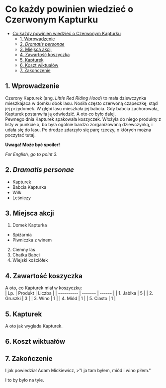 # Co każdy powinien wiedzieć o Czerwonym Kapturku  
- [Co każdy powinien wiedzieć o Czerwonym Kapturku](#co-każdy-powinien-wiedzieć-o-czerwonym-kapturku)
  - [1. Wprowadzenie](#1-wprowadzenie)
  - [2. _Dramatis personae_](#2-dramatis-personae)
  - [3. Miejsca akcji](#3-miejsca-akcji)
  - [4. Zawartość koszyczka](#4-zawartość-koszyczka)
  - [5. Kapturek](#5-kapturek)
  - [6. Koszt wiktuałów](#6-koszt-wiktuałów)
  - [7. Zakończenie](#7-zakończenie)




## 1. Wprowadzenie  
Czerony Kapturek (ang. _Little Red Riding Hood_) to mała dziewczynka mieszkajaca w domku obok lasu. Nosiła często czerwoną czapeczkę, stąd jej przydomek. W głębi lasu mieszkała jej babcia. Gdy babcia zachorowała, Kapturek postanwiła ją odwiedzić. A oto co było dalej.  
Pewnego dnia Kapturek spakowała koszyczek. Włożyła do niego produkty z listy w punkcie x, bo była ogólnie bardzo zorganizowaną dziewczynką, i udała się do lasu. 
Po drodze zdarzyło się parę rzeczy, o których można poczytać tutaj.

**Uwaga! Może być spoiler!**

_For English, go to point 3._  


<!-- Example of external link -->

<!-- Example of link to another file -->

<!-- Example of an image -->

<!-- Example of an image with hover text -->

<!-- Example of equation or inline code -->

<!-- Example of a block of code -->  


## 2. _Dramatis personae_  

* Kapturek
* Babcia Kapturka
* Wilk
* Leśniczy

## 3. Miejsca akcji
1. Domek Kapturka        
* Spiżarnia
* Piwniczka z winem
2. Ciemny las
3. Chatka Babci
4. Wiejski kościółek

## 4. Zawartość koszyczka  
A oto, co Kapturek miał w koszyczku:  
| Lp.        | Produkt | Liczba |
| ---------- | ------- | ------ |
| 1. Jabłka  | 5       |
| 2. Gruszki | 3       |
| 3. Wino    | 1       |
| 4. Miód    | 1       |
| 5. Ciasto  | 1       |

## 5. Kapturek  
A oto jak wyglada Kapturek. 
## 6. Koszt wiktuałów  


## 7. Zakończenie  
I jak powiedział Adam Mickiewicz, >"I ja tam byłem, miód i wino piłem."  


I to by było na tyle.